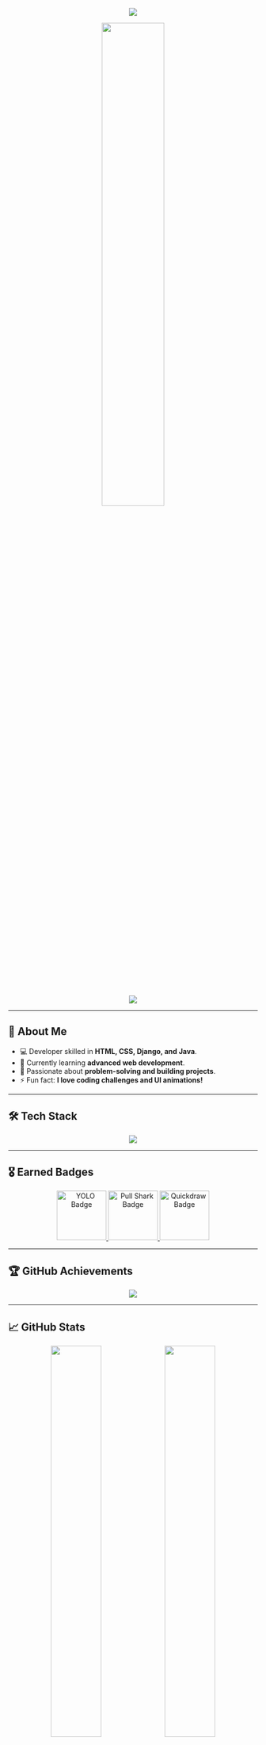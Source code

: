 <!-- Banner Image -->
<p align="center">
  <img src="https://capsule-render.vercel.app/api?type=waving&color=gradient&height=200&section=header&text=Hi%20there!%20I'm%20Rishika%20Panth,%20a%20Web%20Developer&fontSize=30&fontColor=fff&animation=fadeIn" />
</p>

<p align="center">
  <img src="https://media.giphy.com/media/LMcB8XospGZO8UQq87/giphy.gif" width="50%">
</p>

<p align="center">
  <img src="https://readme-typing-svg.herokuapp.com?font=Fira+Code&weight=600&size=22&pause=1000&color=FFA500&center=true&width=600&lines=Full-Stack+Developer;Passionate+about+Coding;Java+%7C+Django+%7C+Web+Development" />
</p>

---

## 🚀 About Me  
- 💻 Developer skilled in **HTML, CSS, Django, and Java**.  
- 🌱 Currently learning **advanced web development**.  
- 🎯 Passionate about **problem-solving and building projects**.  
- ⚡ Fun fact: **I love coding challenges and UI animations!**  

---

## 🛠️ Tech Stack  
<p align="center">
  <img src="https://skillicons.dev/icons?i=html,css,js,java,django,git,github" />
</p>

---

## 🎖 Earned Badges  
<p align="center">
  <a href="https://github.com/users/RishikaPanth/achievements/yolo">
    <img src="https://github.githubassets.com/images/modules/profile/achievements/yolo-default.png" width="100" alt="YOLO Badge">
  </a>
  <a href="https://github.com/users/RishikaPanth/achievements/pull-shark">
    <img src="https://github.githubassets.com/images/modules/profile/achievements/pull-shark-default.png" width="100" alt="Pull Shark Badge">
  </a>
  <a href="https://github.com/users/RishikaPanth/achievements/quickdraw">
    <img src="https://github.githubassets.com/images/modules/profile/achievements/quickdraw-default.png" width="100" alt="Quickdraw Badge">
  </a>
</p>

---

## 🏆 GitHub Achievements  
<p align="center">
  <img src="https://github-profile-trophy.vercel.app/?username=RishikaPanth&theme=radical&no-frame=true&margin-w=15&row=1" />
</p>

---

## 📈 GitHub Stats  
<p align="center">
  <img src="https://github-readme-stats.vercel.app/api?username=RishikaPanth&show_icons=true&theme=radical" width="45%" />
  <img src="https://github-readme-streak-stats.herokuapp.com?user=RishikaPanth&theme=radical" width="45%" />
</p>

<p align="center">
  <img src="https://github-profile-summary-cards.vercel.app/api/cards/profile-details?username=RishikaPanth&theme=github" width="85%" alt="GitHub Profile Summary">
</p>

---

## 🔥 Contribution Activity  
<p align="center">
  <img src="https://github-readme-streak-stats.herokuapp.com/?user=RishikaPanth&theme=dark" width="85%" alt="GitHub Streak">
</p>

<p align="center">
  <img src="https://github-readme-stats.vercel.app/api/top-langs/?username=RishikaPanth&layout=compact&theme=dark" width="48%" alt="Top Languages">
</p>

<p align="center">
  <img src="https://github-profile-summary-cards.vercel.app/api/cards/repos-per-language?username=RishikaPanth&theme=github" width="48%" alt="Repos per Language">
  <img src="https://github-profile-summary-cards.vercel.app/api/cards/most-commit-language?username=RishikaPanth&theme=github" width="48%" alt="Most Commit Language">
</p>

---

## 📫 Connect with Me  
<p align="center">
  <a href="https://www.linkedin.com/in/rishika-panth/">
    <img src="https://img.shields.io/badge/LinkedIn-blue?style=for-the-badge&logo=linkedin" />
  </a>
  <a href="mailto:rishikapanth02@gmail.com">
    <img src="https://img.shields.io/badge/Email-red?style=for-the-badge&logo=gmail" />
  </a>
</p>


---

<p align="center">
  ✨ **_Let's build something amazing together!_** 🚀
</p>

<p align="center">
  <img src="https://capsule-render.vercel.app/api?type=waving&color=gradient&height=100&section=footer" />
</p>
